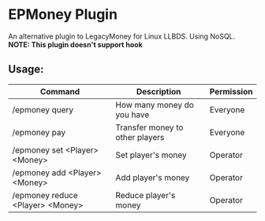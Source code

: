 # EPMoney Plugin

An alternative plugin to LegacyMoney for Linux LLBDS. Using NoSQL.  
**NOTE: This plugin doesn't support hook**  

## Usage:

| Command                              | Description                     | Permission |
| ------------------------------------ | ------------------------------- | ---------- |
| /epmoney query                       | How many money do you have      | Everyone   |
| /epmoney pay                         | Transfer money to other players | Everyone   |
| /epmoney set \<Player\> \<Money\>    | Set player's money              | Operator   |
| /epmoney add \<Player\> \<Money\>    | Add player's money              | Operator   |
| /epmoney reduce \<Player\> \<Money\> | Reduce player's money           | Operator   |
